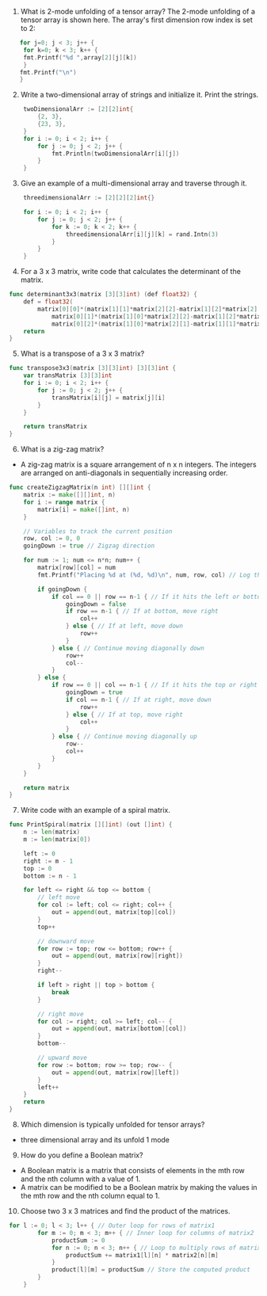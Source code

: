 1. What is 2-mode unfolding of a tensor array?
   The 2-mode unfolding of a tensor array is shown here. The array's first dimension row
   index is set to 2:

```go
   for j=0; j < 3; j++ {
    for k=0; k < 3; k++ {
    fmt.Printf("%d ",array[2][j][k])
    }
   fmt.Printf("\n")
   }
```

2. Write a two-dimensional array of strings and initialize it. Print the strings.

```go
	twoDimensionalArr := [2][2]int{
		{2, 3},
		{23, 3},
	}
	for i := 0; i < 2; i++ {
		for j := 0; j < 2; j++ {
			fmt.Println(twoDimensionalArr[i][j])
		}
	}
```

3. Give an example of a multi-dimensional array and traverse through it.

```go
	threedimensionalArr := [2][2][2]int{}

	for i := 0; i < 2; i++ {
		for j := 0; j < 2; j++ {
			for k := 0; k < 2; k++ {
				threedimensionalArr[i][j][k] = rand.Intn(3)
			}
		}
	}
```

4. For a 3 x 3 matrix, write code that calculates the determinant of the matrix.

```go
func determinant3x3(matrix [3][3]int) (def float32) {
	def = float32(
		matrix[0][0]*(matrix[1][1]*matrix[2][2]-matrix[1][2]*matrix[2][1]) -
			matrix[0][1]*(matrix[1][0]*matrix[2][2]-matrix[1][2]*matrix[2][0]) +
			matrix[0][2]*(matrix[1][0]*matrix[2][1]-matrix[1][1]*matrix[2][0]))
	return
}
```

5. What is a transpose of a 3 x 3 matrix?

```go
func transpose3x3(matrix [3][3]int) [3][3]int {
	var transMatrix [3][3]int
	for i := 0; i < 2; i++ {
		for j := 0; j < 2; j++ {
			transMatrix[i][j] = matrix[j][i]
		}
	}

	return transMatrix
}
```

6. What is a zig-zag matrix?

- A zig-zag matrix is a square arrangement of n x n integers. The integers are arranged on
  anti-diagonals in sequentially increasing order.

```go
func createZigzagMatrix(n int) [][]int {
	matrix := make([][]int, n)
	for i := range matrix {
		matrix[i] = make([]int, n)
	}

	// Variables to track the current position
	row, col := 0, 0
	goingDown := true // Zigzag direction

	for num := 1; num <= n*n; num++ {
		matrix[row][col] = num
		fmt.Printf("Placing %d at (%d, %d)\n", num, row, col) // Log the placement

		if goingDown {
			if col == 0 || row == n-1 { // If it hits the left or bottom edge
				goingDown = false
				if row == n-1 { // If at bottom, move right
					col++
				} else { // If at left, move down
					row++
				}
			} else { // Continue moving diagonally down
				row++
				col--
			}
		} else {
			if row == 0 || col == n-1 { // If it hits the top or right edge
				goingDown = true
				if col == n-1 { // If at right, move down
					row++
				} else { // If at top, move right
					col++
				}
			} else { // Continue moving diagonally up
				row--
				col++
			}
		}
	}

	return matrix
}
```

7. Write code with an example of a spiral matrix.

```go
func PrintSpiral(matrix [][]int) (out []int) {
	n := len(matrix)
	m := len(matrix[0])

	left := 0
	right := m - 1
	top := 0
	bottom := n - 1

	for left <= right && top <= bottom {
		// left move
		for col := left; col <= right; col++ {
			out = append(out, matrix[top][col])
		}
		top++

		// downward move
		for row := top; row <= bottom; row++ {
			out = append(out, matrix[row][right])
		}
		right--

		if left > right || top > bottom {
			break
		}

		// right move
		for col := right; col >= left; col-- {
			out = append(out, matrix[bottom][col])
		}
		bottom--

		// upward move
		for row := bottom; row >= top; row-- {
			out = append(out, matrix[row][left])
		}
		left++
	}
	return
}
```

8. Which dimension is typically unfolded for tensor arrays?

- three dimensional array and its unfold 1 mode

9. How do you define a Boolean matrix?

- A Boolean matrix is a matrix that consists of elements in the mth row and the nth column with
  a value of 1.
- A matrix can be modified to be a Boolean matrix by making the values in
  the mth row and the nth column equal to 1.

10. Choose two 3 x 3 matrices and find the product of the matrices.

```go
for l := 0; l < 3; l++ { // Outer loop for rows of matrix1
		for m := 0; m < 3; m++ { // Inner loop for columns of matrix2
			productSum := 0
			for n := 0; n < 3; n++ { // Loop to multiply rows of matrix1 with columns of matrix2
				productSum += matrix1[l][n] * matrix2[n][m]
			}
			product[l][m] = productSum // Store the computed product
		}
	}
```
